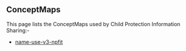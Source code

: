 ## ConceptMaps

This page lists the ConceptMaps used by Child Protection Information Sharing:-

 - [name-use-v3-npfit](https://simplifier.net/guide/NHSDigital/name-use-v3-npfit)
